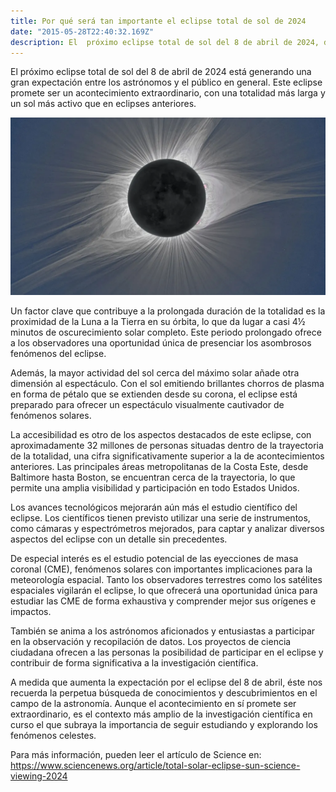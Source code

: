```yaml
---
title: Por qué será tan importante el eclipse total de sol de 2024
date: "2015-05-28T22:40:32.169Z"
description: El  próximo eclipse total de sol del 8 de abril de 2024, destaca con su mayor duración, el aumento de la actividad solar y su amplia accesibilidad.
---
```


El próximo eclipse total de sol del 8 de abril de 2024 está generando una gran expectación entre los astrónomos y el público en general. Este eclipse promete ser un acontecimiento extraordinario, con una totalidad más larga y un sol más activo que en eclipses anteriores.

![Imagen](./img.webp)

Un factor clave que contribuye a la prolongada duración de la totalidad es la proximidad de la Luna a la Tierra en su órbita, lo que da lugar a casi 4½ minutos de oscurecimiento solar completo. Este periodo prolongado ofrece a los observadores una oportunidad única de presenciar los asombrosos fenómenos del eclipse.

Además, la mayor actividad del sol cerca del máximo solar añade otra dimensión al espectáculo. Con el sol emitiendo brillantes chorros de plasma en forma de pétalo que se extienden desde su corona, el eclipse está preparado para ofrecer un espectáculo visualmente cautivador de fenómenos solares.

La accesibilidad es otro de los aspectos destacados de este eclipse, con aproximadamente 32 millones de personas situadas dentro de la trayectoria de la totalidad, una cifra significativamente superior a la de acontecimientos anteriores. Las principales áreas metropolitanas de la Costa Este, desde Baltimore hasta Boston, se encuentran cerca de la trayectoria, lo que permite una amplia visibilidad y participación en todo Estados Unidos.

Los avances tecnológicos mejorarán aún más el estudio científico del eclipse. Los científicos tienen previsto utilizar una serie de instrumentos, como cámaras y espectrómetros mejorados, para captar y analizar diversos aspectos del eclipse con un detalle sin precedentes.

De especial interés es el estudio potencial de las eyecciones de masa coronal (CME), fenómenos solares con importantes implicaciones para la meteorología espacial. Tanto los observadores terrestres como los satélites espaciales vigilarán el eclipse, lo que ofrecerá una oportunidad única para estudiar las CME de forma exhaustiva y comprender mejor sus orígenes e impactos.

También se anima a los astrónomos aficionados y entusiastas a participar en la observación y recopilación de datos. Los proyectos de ciencia ciudadana ofrecen a las personas la posibilidad de participar en el eclipse y contribuir de forma significativa a la investigación científica.

A medida que aumenta la expectación por el eclipse del 8 de abril, éste nos recuerda la perpetua búsqueda de conocimientos y descubrimientos en el campo de la astronomía. Aunque el acontecimiento en sí promete ser extraordinario, es el contexto más amplio de la investigación científica en curso el que subraya la importancia de seguir estudiando y explorando los fenómenos celestes.

Para más información, pueden leer el artículo de Science en:
https://www.sciencenews.org/article/total-solar-eclipse-sun-science-viewing-2024